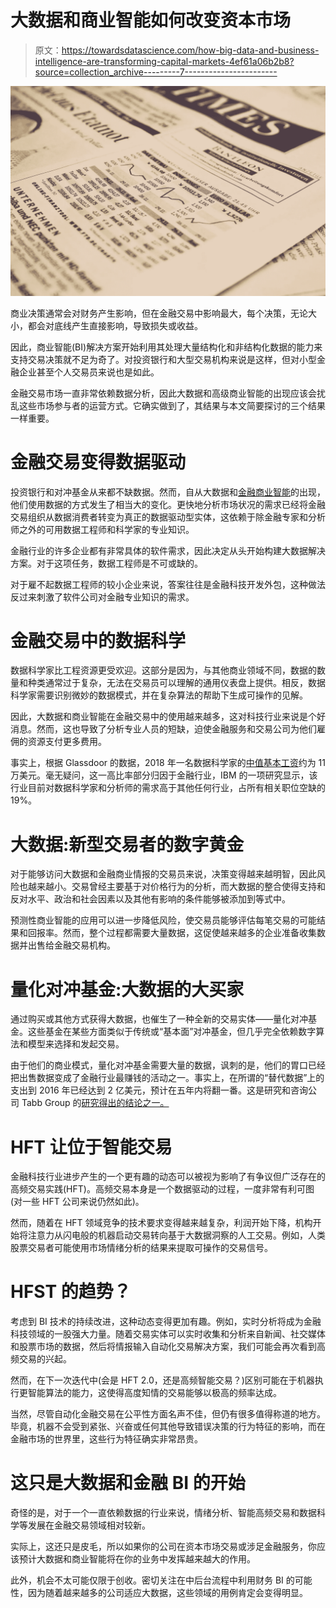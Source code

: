 # 大数据和商业智能如何改变资本市场

> 原文：<https://towardsdatascience.com/how-big-data-and-business-intelligence-are-transforming-capital-markets-4ef61a06b2b8?source=collection_archive---------7----------------------->

![](img/6271aa48eaee0707cee05952f560e223.png)

商业决策通常会对财务产生影响，但在金融交易中影响最大，每个决策，无论大小，都会对底线产生直接影响，导致损失或收益。

因此，商业智能(BI)解决方案开始利用其处理大量结构化和非结构化数据的能力来支持交易决策就不足为奇了。对投资银行和大型交易机构来说是这样，但对小型金融企业甚至个人交易员来说也是如此。

金融交易市场一直非常依赖数据分析，因此大数据和高级商业智能的出现应该会扰乱这些市场参与者的运营方式。它确实做到了，其结果与本文简要探讨的三个结果一样重要。

# 金融交易变得数据驱动

投资银行和对冲基金从来都不缺数据。然而，自从大数据和[金融商业智能](https://www.iflexion.com/portfolio/financial-business-intelligence-platform)的出现，他们使用数据的方式发生了相当大的变化。更快地分析市场状况的需求已经将金融交易组织从数据消费者转变为真正的数据驱动型实体，这依赖于除金融专家和分析师之外的可用数据工程师和科学家的专业知识。

金融行业的许多企业都有非常具体的软件需求，因此决定从头开始构建大数据解决方案。对于这项任务，数据工程师是不可或缺的。

对于雇不起数据工程师的较小企业来说，答案往往是金融科技开发外包，这种做法反过来刺激了软件公司对金融专业知识的需求。

# 金融交易中的数据科学

数据科学家比工程资源更受欢迎。这部分是因为，与其他商业领域不同，数据的数量和种类通常过于复杂，无法在交易员可以理解的通用仪表盘上提供。相反，数据科学家需要识别微妙的数据模式，并在复杂算法的帮助下生成可操作的见解。

因此，大数据和商业智能在金融交易中的使用越来越多，这对科技行业来说是个好消息。然而，这也导致了分析专业人员的短缺，迫使金融服务和交易公司为他们雇佣的资源支付更多费用。

事实上，根据 Glassdoor 的数据，2018 年一名数据科学家的[中值基本工资](https://www.glassdoor.com/List/Best-Jobs-in-America-LST_KQ0,20.htm)约为 11 万美元。毫无疑问，这一高比率部分归因于金融行业，IBM 的一项研究显示，该行业目前对数据科学家和分析师的需求高于其他任何行业，占所有相关职位空缺的 19%。

# 大数据:新型交易者的数字黄金

对于能够访问大数据和金融商业情报的交易员来说，决策变得越来越明智，因此风险也越来越小。交易曾经主要基于对价格行为的分析，而大数据的整合使得支持和反对水平、政治和社会因素以及其他有影响的条件能够被添加到等式中。

预测性商业智能的应用可以进一步降低风险，使交易员能够评估每笔交易的可能结果和回报率。然而，整个过程都需要大量数据，这促使越来越多的企业准备收集数据并出售给金融交易机构。

# 量化对冲基金:大数据的大买家

通过购买或其他方式获得大数据，也催生了一种全新的交易实体——量化对冲基金。这些基金在某些方面类似于传统或“基本面”对冲基金，但几乎完全依赖数字算法和模型来选择和发起交易。

由于他们的商业模式，量化对冲基金需要大量的数据，讽刺的是，他们的胃口已经把出售数据变成了金融行业最赚钱的活动之一。事实上，在所谓的“替代数据”上的支出到 2016 年已经达到 2 亿美元，预计在五年内将翻一番。这是研究和咨询公司 Tabb Group 的[研究得出的结论之一。](https://research.tabbgroup.com/report/v14-062-capturing-alternative-alpha-rise-alternative-data-sets)

# HFT 让位于智能交易

金融科技行业进步产生的一个更有趣的动态可以被视为影响了有争议但广泛存在的高频交易实践(HFT)。高频交易本身是一个数据驱动的过程，一度非常有利可图(对一些 HFT 公司来说仍然如此)。

然而，随着在 HFT 领域竞争的技术要求变得越来越复杂，利润开始下降，机构开始将注意力从闪电般的机器启动交易转向基于大数据洞察的人工交易。例如，人类股票交易者可能使用市场情绪分析的结果来提取可操作的交易信号。

# HFST 的趋势？

考虑到 BI 技术的持续改进，这种动态变得更加有趣。例如，实时分析将成为金融科技领域的一股强大力量。随着交易实体可以实时收集和分析来自新闻、社交媒体和股票市场的数据，然后将情报输入自动化交易解决方案，我们可能会再次看到高频交易的兴起。

然而，在下一次迭代中(会是 HFT 2.0，还是高频智能交易？)区别可能在于机器执行更智能算法的能力，这使得高度知情的交易能够以极高的频率达成。

当然，尽管自动化金融交易在公平性方面名声不佳，但仍有很多值得称道的地方。毕竟，机器不会受到紧张、兴奋或任何其他导致错误决策的行为特征的影响，而在金融市场的世界里，这些行为特征确实非常昂贵。

# 这只是大数据和金融 BI 的开始

奇怪的是，对于一个一直依赖数据的行业来说，情绪分析、智能高频交易和数据科学等发展在金融交易领域相对较新。

实际上，这还只是皮毛，所以如果你的公司在资本市场交易或涉足金融服务，你应该预计大数据和商业智能将在你的业务中发挥越来越大的作用。

此外，机会不太可能仅限于创收。密切关注在中后台流程中利用财务 BI 的可能性，因为随着越来越多的公司适应大数据，这些领域的用例肯定会变得明显。